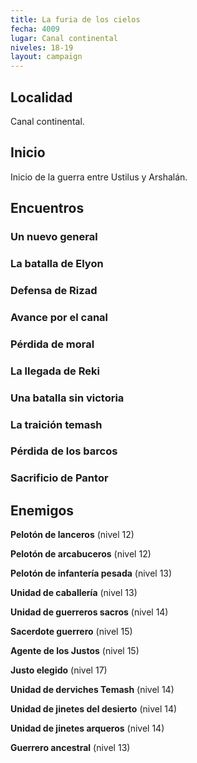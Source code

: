 ```yaml
---
title: La furia de los cielos
fecha: 4009
lugar: Canal continental
niveles: 18-19
layout: campaign
---
```


## Localidad

Canal continental.

## Inicio

Inicio de la guerra entre Ustilus y Arshalán.

## Encuentros

### Un nuevo general

### La batalla de Elyon

### Defensa de Rizad

### Avance por el canal

### Pérdida de moral

### La llegada de Reki

### Una batalla sin victoria

### La traición temash

### Pérdida de los barcos

### Sacrificio de Pantor

## Enemigos

**Pelotón de lanceros** (nivel 12)

**Pelotón de arcabuceros** (nivel 12)

**Pelotón de infantería pesada** (nivel 13) 

**Unidad de caballería** (nivel 13)

**Unidad de guerreros sacros** (nivel 14)

**Sacerdote guerrero** (nivel 15)

**Agente de los Justos** (nivel 15)

**Justo elegido** (nivel 17)

**Unidad de derviches Temash** (nivel 14)

**Unidad de jinetes del desierto** (nivel 14)

**Unidad de jinetes arqueros** (nivel 14)

**Guerrero ancestral** (nivel 13)

